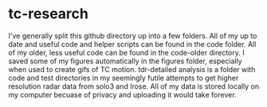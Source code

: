 # tc-research

I've generally split this github directory up into a few folders. All of my up to date and useful code and helper scripts can be found in the code folder.
All of my older, less useful code can be found in the code-older directory. I saved some of my figures automatically in the figures folder, especially when used
to create gifs of TC motion. tdr-detailed analysis is a folder with code and test directories in my seemingly futile attempts to get higher resolution radar data
from solo3 and lrose. All of my data is stored locally on my computer becuase of privacy and uploading it would take forever.
